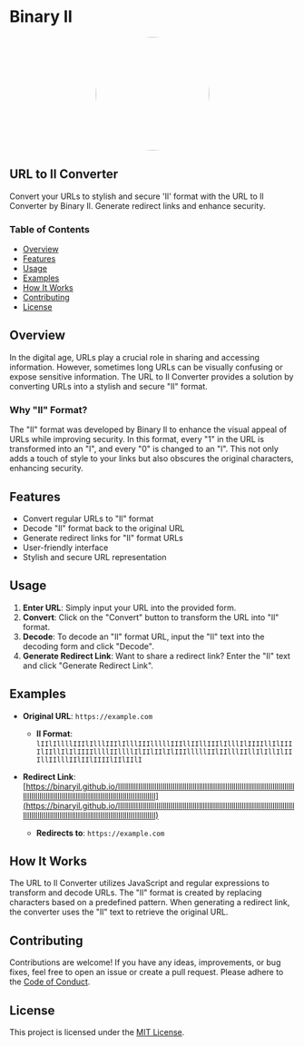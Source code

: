 # Binary Il

<p align="center">
<img style="border-radius: 50%" src="https://github.com/BINARYIl.png" align="center" width="200px" />
</p>

## URL to Il Converter

Convert your URLs to stylish and secure 'Il' format with the URL to Il Converter by Binary Il. Generate redirect links and enhance security.

### Table of Contents
- [Overview](#overview)
- [Features](#features)
- [Usage](#usage)
- [Examples](#examples)
- [How It Works](#how-it-works)
- [Contributing](#contributing)
- [License](#license)

## Overview
In the digital age, URLs play a crucial role in sharing and accessing information. However, sometimes long URLs can be visually confusing or expose sensitive information. The URL to Il Converter provides a solution by converting URLs into a stylish and secure "Il" format.

### Why "Il" Format?
The "Il" format was developed by Binary Il to enhance the visual appeal of URLs while improving security. In this format, every "1" in the URL is transformed into an "I", and every "0" is changed to an "l". This not only adds a touch of style to your links but also obscures the original characters, enhancing security.

## Features
- Convert regular URLs to "Il" format
- Decode "Il" format back to the original URL
- Generate redirect links for "Il" format URLs
- User-friendly interface
- Stylish and secure URL representation

## Usage
1. **Enter URL**: Simply input your URL into the provided form.
2. **Convert**: Click on the "Convert" button to transform the URL into "Il" format.
3. **Decode**: To decode an "Il" format URL, input the "Il" text into the decoding form and click "Decode".
4. **Generate Redirect Link**: Want to share a redirect link? Enter the "Il" text and click "Generate Redirect Link".

## Examples
- **Original URL**: `https://example.com`
  - **Il Format**: `lIIlIllllIIIlIlllIIIlIlllIIIlllllIIIllIIllIIIlIlllIlIIIIllIlIIIIlIIllIlIlIIIIllllIIllllIlIIlIIlIlIIIlllllIIlIIlllIIllIlIllIlIIIllIIlllIIlIIlIIIIlIIlIIlI`

- **Redirect Link**: [https://binaryil.github.io/lIIlIllllIIIlIlllIIIlIlllIIIlllllIIIllIIllIIIlIlllIlIIIIllIlIIIIlIIllIlIlIIIIllllIIllllIlIIlIIlIlIIIlllllIIlIIlllIIllIlIllIlIIIllIIlllIIlIIlIIIIlIIlIIlI](https://binaryil.github.io/lIIlIllllIIIlIlllIIIlIlllIIIlllllIIIllIIllIIIlIlllIlIIIIllIlIIIIlIIllIlIlIIIIllllIIllllIlIIlIIlIlIIIlllllIIlIIlllIIllIlIllIlIIIllIIlllIIlIIlIIIIlIIlIIlI)
  - **Redirects to**: `https://example.com`

## How It Works
The URL to Il Converter utilizes JavaScript and regular expressions to transform and decode URLs. The "Il" format is created by replacing characters based on a predefined pattern. When generating a redirect link, the converter uses the "Il" text to retrieve the original URL.

## Contributing
Contributions are welcome! If you have any ideas, improvements, or bug fixes, feel free to open an issue or create a pull request. Please adhere to the [Code of Conduct](CODE_OF_CONDUCT.md).

## License
This project is licensed under the [MIT License](LICENSE).


